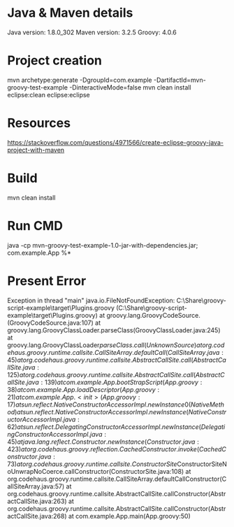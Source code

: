 # Java & Maven details
Java version: 1.8.0_302
Maven version: 3.2.5
Groovy: 4.0.6

# Project creation
mvn archetype:generate -DgroupId=com.example -DartifactId=mvn-groovy-test-example -DinteractiveMode=false
mvn clean install eclipse:clean eclipse:eclipse

# Resources
https://stackoverflow.com/questions/4971566/create-eclipse-groovy-java-project-with-maven

# Build
mvn clean install

# Run CMD
java -cp mvn-groovy-test-example-1.0-jar-with-dependencies.jar; com.example.App %* 

# Present Error
Exception in thread "main" java.io.FileNotFoundException: C:\Share\groovy-script-example\target\Plugins.groovy (C:\Share\groovy-script-example\target\Plugins.groovy)
        at groovy.lang.GroovyCodeSource.<init>(GroovyCodeSource.java:107)
        at groovy.lang.GroovyClassLoader.parseClass(GroovyClassLoader.java:245)
        at groovy.lang.GroovyClassLoader$parseClass.call(Unknown Source)
        at org.codehaus.groovy.runtime.callsite.CallSiteArray.defaultCall(CallSiteArray.java:45)
        at org.codehaus.groovy.runtime.callsite.AbstractCallSite.call(AbstractCallSite.java:125)
        at org.codehaus.groovy.runtime.callsite.AbstractCallSite.call(AbstractCallSite.java:139)
        at com.example.App.bootStrapScript(App.groovy:38)
        at com.example.App.loadDescriptor(App.groovy:21)
        at com.example.App.<init>(App.groovy:17)
        at sun.reflect.NativeConstructorAccessorImpl.newInstance0(Native Method)
        at sun.reflect.NativeConstructorAccessorImpl.newInstance(NativeConstructorAccessorImpl.java:62)
        at sun.reflect.DelegatingConstructorAccessorImpl.newInstance(DelegatingConstructorAccessorImpl.java:45)
        at java.lang.reflect.Constructor.newInstance(Constructor.java:423)
        at org.codehaus.groovy.reflection.CachedConstructor.invoke(CachedConstructor.java:73)
        at org.codehaus.groovy.runtime.callsite.ConstructorSite$ConstructorSiteNoUnwrapNoCoerce.callConstructor(ConstructorSite.java:108)
        at org.codehaus.groovy.runtime.callsite.CallSiteArray.defaultCallConstructor(CallSiteArray.java:57)
        at org.codehaus.groovy.runtime.callsite.AbstractCallSite.callConstructor(AbstractCallSite.java:263)
        at org.codehaus.groovy.runtime.callsite.AbstractCallSite.callConstructor(AbstractCallSite.java:268)
        at com.example.App.main(App.groovy:50)
